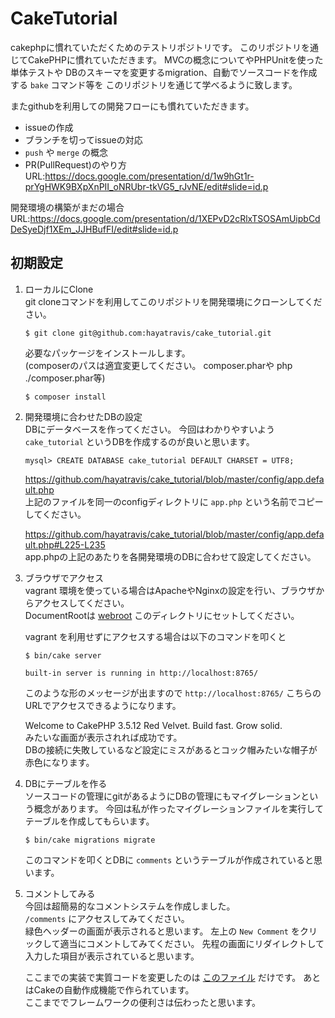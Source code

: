 # CakeTutorial

cakephpに慣れていただくためのテストリポジトリです。
このリポジトリを通じてCakePHPに慣れていただきます。
MVCの概念についてやPHPUnitを使った単体テストや
DBのスキーマを変更するmigration、自動でソースコードを作成する `bake` コマンド等を
このリポジトリを通じて学べるように致します。

またgithubを利用しての開発フローにも慣れていただきます。
- issueの作成
- ブランチを切ってissueの対応
- `push` や `merge` の概念
- PR(PullRequest)のやり方
URL:https://docs.google.com/presentation/d/1w9hGt1r-prYgHWK9BXpXnPII_oNRUbr-tkVG5_rJvNE/edit#slide=id.p

開発環境の構築がまだの場合
URL:https://docs.google.com/presentation/d/1XEPvD2cRlxTSOSAmUipbCdDeSyeDjf1XEm_JJHBufFI/edit#slide=id.p



## 初期設定
1. ローカルにClone  
	git cloneコマンドを利用してこのリポジトリを開発環境にクローンしてください。
	```shell
	$ git clone git@github.com:hayatravis/cake_tutorial.git
	```
	
	必要なパッケージをインストールします。  
	(composerのパスは適宜変更してください。 composer.pharや php ./composer.phar等)
	```mysql
	$ composer install
	 ```

2. 開発環境に合わせたDBの設定  
	DBにデータベースを作ってください。
	今回はわかりやすいよう `cake_tutorial` というDBを作成するのが良いと思います。
	```mysql
	mysql> CREATE DATABASE cake_tutorial DEFAULT CHARSET = UTF8;
	```

	https://github.com/hayatravis/cake_tutorial/blob/master/config/app.default.php  
	上記のファイルを同一のconfigディレクトリに `app.php` という名前でコピーしてください。
	
	https://github.com/hayatravis/cake_tutorial/blob/master/config/app.default.php#L225-L235  
	app.phpの上記のあたりを各開発環境のDBに合わせて設定してください。

3. ブラウザでアクセス  
	vagrant 環境を使っている場合はApacheやNginxの設定を行い、ブラウザからアクセスしてください。  
	DocumentRootは [webroot](https://github.com/hayatravis/cake_tutorial/tree/master/webroot) このディレクトリにセットしてください。

	vagrant を利用せずにアクセスする場合は以下のコマンドを叩くと
	```shell
	$ bin/cake server
	```
	
	```shell
	built-in server is running in http://localhost:8765/
	```
	このような形のメッセージが出ますので `http://localhost:8765/` こちらのURLでアクセスできるようになります。
	 
	Welcome to CakePHP 3.5.12 Red Velvet. Build fast. Grow solid.  
	みたいな画面が表示されれば成功です。  
	DBの接続に失敗しているなど設定にミスがあるとコック帽みたいな帽子が赤色になります。
	
5. DBにテーブルを作る  
	ソースコードの管理にgitがあるようにDBの管理にもマイグレーションという概念があります。
	今回は私が作ったマイグレーションファイルを実行してテーブルを作成してもらいます。
	```shell
	$ bin/cake migrations migrate
	```
	このコマンドを叩くとDBに `comments` というテーブルが作成されていると思います。
	
6. コメントしてみる  
	今回は超簡易的なコメントシステムを作成しました。  
	`/comments` にアクセスしてみてください。  
	緑色ヘッダーの画面が表示されると思います。
	左上の `New Comment` をクリックして適当にコメントしてみてください。
	先程の画面にリダイレクトして入力した項目が表示されていると思います。
	
	ここまでの実装で実質コードを変更したのは [このファイル](https://github.com/hayatravis/cake_tutorial/blob/master/config/Migrations/20180222112059_AddCommentsTable.php) だけです。
	あとはCakeの自動作成機能で作られています。  
	ここまででフレームワークの便利さは伝わったと思います。
